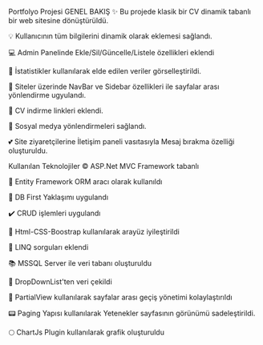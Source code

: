 Portfolyo Projesi
GENEL BAKIŞ
✨ Bu projede klasik bir CV dinamik tabanlı bir web sitesine dönüştürüldü.

💡 Kullanıcının tüm bilgilerini dinamik olarak eklemesi sağlandı.

💻 Admin Panelinde Ekle/Sil/Güncelle/Listele özellikleri eklendi

🥮 İstatistikler kullanılarak elde edilen veriler görselleştirildi.

📑 Siteler üzerinde NavBar ve Sidebar özellikleri ile sayfalar arası yönlendirme ugyulandı.

📎 CV indirme linkleri eklendi.

📍 Sosyal medya yönlendirmeleri sağlandı.

💕 Site ziyaretçilerine İletişim paneli vasıtasıyla Mesaj bırakma özelliği oluşturuldu.

Kullanılan Teknolojiler
©️ ASP.Net MVC Framework tabanlı

🔎 Entity Framework ORM aracı olarak kullanıldı

💯 DB First Yaklaşımı uygulandı

✔️ CRUD işlemleri uygulandı

🎪 Html-CSS-Boostrap kullanılarak arayüz iyileştirildi

🚀 LINQ sorguları eklendi

📚 MSSQL Server ile veri tabanı oluşturuldu

🔅 DropDownList'ten veri çekildi

🔨 PartialView kullanılarak sayfalar arası geçiş yönetimi kolaylaştırıldı

📟 Paging Yapısı kullanılarak Yetenekler sayfasının görünümü sadeleştirildi.

🌕 ChartJs Plugin kullanılarak grafik oluşturuldu
